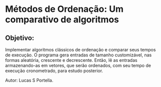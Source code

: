# Métodos de Ordenação: Um comparativo de algoritmos

## Objetivo:
Implementar algoritmos clássicos de ordenação e comparar seus tempos de execução.
O programa gera entradas de tamanho customizável, nas formas aleatória, crescente
e decrescente. Então, lê as entradas armazenando-as em vetores, que serão ordenados,
com seu tempo de execução cronometrado, para estudo posterior.

Autor: Lucas S Portella.
